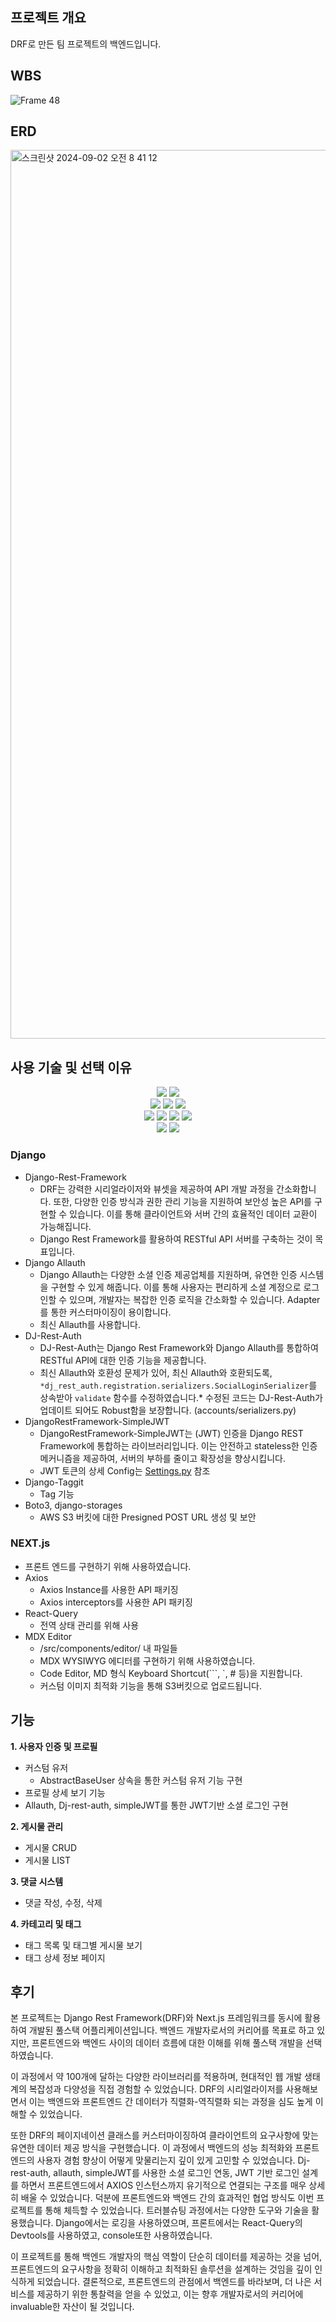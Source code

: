 ## 프로젝트 개요

DRF로 만든 팀 프로젝트의 백엔드입니다.

## WBS

![Frame 48](https://github.com/user-attachments/assets/925f4acd-8198-45ae-a4ac-61a47b10596b)

## ERD

<img width="1422" alt="스크린샷 2024-09-02 오전 8 41 12" src="https://github.com/user-attachments/assets/b9c94bbe-abcb-47a5-85e1-6a69bbbb0f52">

## 사용 기술 및 선택 이유

<div align=center> 
  <img src="https://img.shields.io/badge/typescript-3178C6?style=for-the-badge&logo=typescript&logoColor=white"> 
  <img src="https://img.shields.io/badge/python-3776AB?style=for-the-badge&logo=python&logoColor=white"> 
  <br>
  
  <img src="https://img.shields.io/badge/html5-E34F26?style=for-the-badge&logo=html5&logoColor=white"> 
  <img src="https://img.shields.io/badge/css-1572B6?style=for-the-badge&logo=css3&logoColor=white"> 
  <img src="https://img.shields.io/badge/mysql-4479A1?style=for-the-badge&logo=mysql&logoColor=white"> 
  <br>
  
  <img src="https://img.shields.io/badge/react-61DAFB?style=for-the-badge&logo=react&logoColor=black"> 
  <img src="https://img.shields.io/badge/reactquery-FF4154?style=for-the-badge&logo=reactquery&logoColor=white">
  <img src="https://img.shields.io/badge/nextdotjs-000000?style=for-the-badge&logo=nextdotjs&logoColor=white">
  <img src="https://img.shields.io/badge/node.js-339933?style=for-the-badge&logo=Node.js&logoColor=white">
  <br>

  <img src="https://img.shields.io/badge/django-092E20?style=for-the-badge&logo=django&logoColor=white">
  <img src="https://img.shields.io/badge/amazonaws-232F3E?style=for-the-badge&logo=amazonaws&logoColor=white"> 
  <br>
</div>

### Django

- Django-Rest-Framework
    - DRF는 강력한 시리얼라이저와 뷰셋을 제공하여 API 개발 과정을 간소화합니다. 또한, 다양한 인증 방식과 권한 관리 기능을 지원하여 보안성 높은 API를 구현할 수 있습니다. 이를 통해 클라이언트와 서버 간의 효율적인 데이터 교환이 가능해집니다.
    - Django Rest Framework를 활용하여 RESTful API 서버를 구축하는 것이 목표입니다.
- Django Allauth
    - Django Allauth는 다양한 소셜 인증 제공업체를 지원하며, 유연한 인증 시스템을 구현할 수 있게 해줍니다. 이를 통해 사용자는 편리하게 소셜 계정으로 로그인할 수 있으며, 개발자는 복잡한 인증 로직을 간소화할 수 있습니다. Adapter를 통한 커스터마이징이 용이합니다.
    - 최신 Allauth를 사용합니다.
- DJ-Rest-Auth
    - DJ-Rest-Auth는 Django Rest Framework와 Django Allauth를 통합하여 RESTful API에 대한 인증 기능을 제공합니다.
    - 최신 Allauth와 호환성 문제가 있어, 최신 Allauth와 호환되도록, `*dj_rest_auth.registration.serializers.SocialLoginSerializer`를 상속받아 `validate` 함수를 수정하였습니다.* 수정된 코드는 DJ-Rest-Auth가 업데이트 되어도 Robust함을 보장합니다. (accounts/serializers.py)
- DjangoRestFramework-SimpleJWT
    - DjangoRestFramework-SimpleJWT는 (JWT) 인증을 Django REST Framework에 통합하는 라이브러리입니다. 이는 안전하고 stateless한 인증 메커니즘을 제공하여, 서버의 부하를 줄이고 확장성을 향상시킵니다.
    - JWT 토큰의 상세 Config는 [Settings.py](http://Settings.py) 참조
- Django-Taggit
    - Tag 기능
- Boto3, django-storages
    - AWS S3 버킷에 대한 Presigned POST URL 생성 및 보안

### NEXT.js

- 프론트 엔드를 구현하기 위해 사용하였습니다.
- Axios
    - Axios Instance를 사용한 API 패키징
    - Axios interceptors를 사용한 API 패키징
- React-Query
    - 전역 상태 관리를 위해 사용
- MDX Editor
    - /src/components/editor/ 내 파일들
    - MDX WYSIWYG 에디터를 구현하기 위해 사용하였습니다.
    - Code Editor, MD 형식 Keyboard Shortcut(```, `, # 등)을 지원합니다.
    - 커스텀 이미지 최적화 기능을 통해 S3버킷으로 업로드됩니다.

## 기능

**1. 사용자 인증 및 프로필** 

- 커스텀 유저
    - AbstractBaseUser 상속을 통한 커스텀 유저 기능 구현
- 프로필 상세 보기 기능
- Allauth, Dj-rest-auth, simpleJWT를 통한 JWT기반 소셜 로그인 구현

**2. 게시물 관리**

- 게시물 CRUD
- 게시물 LIST

**3. 댓글 시스템** 

- 댓글 작성, 수정, 삭제

**4. 카테고리 및 태그**

- 태그 목록 및 태그별 게시물 보기
- 태그 상세 정보 페이지

## 후기
본 프로젝트는 Django Rest Framework(DRF)와 Next.js 프레임워크를 동시에 활용하여 개발된 풀스택 어플리케이션입니다. 
백엔드 개발자로서의 커리어를 목표로 하고 있지만, 프론트엔드와 백엔드 사이의 데이터 흐름에 대한 이해를 위해 풀스택 개발을 선택하였습니다.

이 과정에서 약 100개에 달하는 다양한 라이브러리를 적용하며, 현대적인 웹 개발 생태계의 복잡성과 다양성을 직접 경험할 수 있었습니다.
DRF의 시리얼라이저를 사용해보면서 이는 백엔드와 프론트엔드 간 데이터가 직렬화-역직렬화 되는 과정을 심도 높게 이해할 수 있었습니다.

또한 DRF의 페이지네이션 클래스를 커스터마이징하여 클라이언트의 요구사항에 맞는 유연한 데이터 제공 방식을 구현했습니다. 이 과정에서 백엔드의 성능 최적화와 프론트엔드의 사용자 경험 향상이 어떻게 맞물리는지 깊이 있게 고민할 수 있었습니다.
Dj-rest-auth, allauth, simpleJWT를 사용한 소셜 로그인 연동, JWT 기반 로그인 설계를 하면서 프론트엔드에서 AXIOS 인스턴스까지 유기적으로 연결되는 구조를 매우 상세히 배울 수 있었습니다. 
덕분에 프론트엔드와 백엔드 간의 효과적인 협업 방식도 이번 프로젝트를 통해 체득할 수 있었습니다.
트러블슈팅 과정에서는 다양한 도구와 기술을 활용했습니다. Django에서는 로깅을 사용하였으며, 프론트에서는 React-Query의 Devtools를 사용하였고, console또한 사용하였습니다.

이 프로젝트를 통해 백엔드 개발자의 핵심 역할이 단순히 데이터를 제공하는 것을 넘어, 프론트엔드의 요구사항을 정확히 이해하고 최적화된 솔루션을 설계하는 것임을 깊이 인식하게 되었습니다.
결론적으로, 프론트엔드의 관점에서 백엔드를 바라보며, 더 나은 서비스를 제공하기 위한 통찰력을 얻을 수 있었고, 이는 향후 개발자로서의 커리어에 invaluable한 자산이 될 것입니다.
